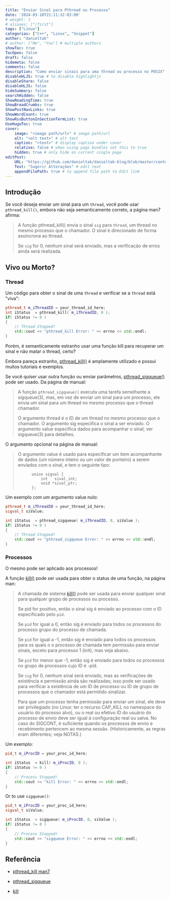 ```yaml
---
title: "Enviar Sinal para Pthread ou Processo"
date: '2024-03-10T21:11:32-03:00'
# weight: 1
# aliases: ["/first"]
tags: ["Linux"]
categorias: ["C++", "Linux", "Snippet"]
author: "danieltak"
# author: ["Me", "You"] # multiple authors
showToc: true
TocOpen: false
draft: false
hidemeta: false
comments: false
description: "Como enviar sinais para uma thread ou processo no POSIX"
disableHLJS: true # to disable highlightjs
disableShare: false
disableHLJS: false
hideSummary: false
searchHidden: false
ShowReadingTime: true
ShowBreadCrumbs: true
ShowPostNavLinks: true
ShowWordCount: true
ShowRssButtonInSectionTermList: true
UseHugoToc: true
cover:
    image: "<image path/url>" # image path/url
    alt: "<alt text>" # alt text
    caption: "<text>" # display caption under cover
    relative: false # when using page bundles set this to true
    hidden: true # only hide on current single page
editPost:
    URL: "https://github.com/danieltak/danieltak-blog/blob/master/content"
    Text: "Sugerir Alterações" # edit text
    appendFilePath: true # to append file path to Edit link
---
```


## Introdução

Se você deseja enviar um sinal para um `thread`, você pode usar `pthread_kill()`, embora não seja semanticamente correto, a página man7 afirma:

> A função pthread_kill() envia o sinal `sig` para `thread`, um
       thread no mesmo processo que o chamador. O sinal é
       direcionado de forma assíncrona ao thread.
>
> Se `sig` for 0, nenhum sinal será enviado, mas a verificação de erros ainda será
       realizada.

## Vivo ou Morto?

### Thread

Um código para obter o sinal de uma `thread` e verificar se a `thread` está "viva":

```cpp	
pthread_t m_iThreadID = your_thread_id_here;
int	iStatus  = pthread_kill( m_iThreadID, 0 );
if( iStatus != 0 )  
{
    // Thread Stopped!
    std::cout << "pthread_kill Error: " << errno << std::endl;
}
```

Porém, é semanticamente estranho usar uma função kill para recuperar um sinal e não matar o thread, certo?

Embora pareça estranho, [pthread_kill()][1] é amplamente utilizado e possui muitos tutoriais e exemplos.

Se você quiser usar outra função ou enviar parâmetros, [pthread_sigqueue()][2] pode ser usado. Da página de manual:

> A função `pthread_sigqueue()` executa uma tarefa semelhante a
       sigqueue(3), mas, em vez de enviar um sinal para um processo, ele
       envia um sinal para um thread no mesmo processo que o thread chamador.
>
> O argumento thread é o ID de um thread no mesmo processo que
       o chamador. O argumento sig especifica o sinal a ser enviado.
       O argumento value especifica dados para acompanhar o sinal; ver
       sigqueue(3) para detalhes.

O argumento opcional na página de manual:

> O argumento value é usado para especificar um item acompanhante de
       dados (um número inteiro ou um valor de ponteiro) a serem enviados com o
       sinal, e tem o seguinte tipo:
>
>           union sigval {
>               int   sival_int;
>               void *sival_ptr;
>           };

Um exemplo com um argumento value nulo:

```cpp	
pthread_t m_iThreadID = your_thread_id_here;
sigval_t siValue;

int	iStatus  = pthread_sigqueue( m_iThreadID, 0, siValue );
if( iStatus != 0 )  
{
    // Thread Stopped!
    std::cout << "pthread_sigqueue Error: " << errno << std::endl;
}
```

### Processos

O mesmo pode ser aplicado aos processos!

A função [kill()][3] pode ser usada para obter o status de uma função, na página man:

>A chamada de sistema [kill()][3] pode ser usada para enviar qualquer sinal para qualquer
>grupo de processos ou processo.
>
>Se pid for positivo, então o sinal sig é enviado ao processo com
>o ID especificado pelo `pid`.
>
>Se `pid` for igual a 0, então sig é enviado para todos os processos do processo
>grupo do processo de chamada.
>
>Se `pid` for igual a -1, então sig é enviado para todos os processos para os quais o
>o processo de chamada tem permissão para enviar sinais, exceto para
>processo 1 (init), mas veja abaixo.
>
>Se `pid` for menor que -1, então sig é enviado para todos os processos no
>grupo de processos cujo ID é -pid.
>
>Se `sig` for 0, nenhum sinal será enviado, mas as verificações de existência e permissão ainda são realizadas; isso pode ser usado para verificar a existência de um ID de processo ou ID de grupo de processos que o chamador está permitido sinalizar.
>
>Para que um processo tenha permissão para enviar um sinal, ele deve
ser privilegiado (no Linux: ter o recurso CAP_KILL no
namespace do usuário do processo alvo), ou o real ou efetivo ID do usuário do processo de envio deve ser igual à configuração real ou salva.
>No caso do SIGCONT, é suficiente quando os processos de envio e recebimento pertencem ao
mesma sessão. (Historicamente, as regras eram diferentes; veja NOTAS.)

Um exemplo:

```cpp	
pid_t m_iProcID = your_proc_id_here;

int	iStatus  = kill( m_iProcID, 0 );
if( iStatus != 0 )  
{
    // Process Stopped!
    std::cout << "kill Error: " << errno << std::endl;
}
```

Or to use `sigqueue()`:

```cpp	
pid_t m_iProcID = your_proc_id_here;
sigval_t siValue;

int	iStatus  = sigqueue( m_iProcID, 0, siValue );
if( iStatus != 0 )  
{
    // Process Stopped!
    std::cout << "sigqueue Error: " << errno << std::endl;
}
```

## Referência

- [pthread_kill man7][1]

[1]: https://man7.org/linux/man-pages/man3/pthread_kill.3.html

- [pthread_sigqueue][2]

[2]: https://man7.org/linux/man-pages/man3/pthread_sigqueue.3.html

- [kill][3]

[3]: https://man7.org/linux/man-pages/man2/kill.2.html